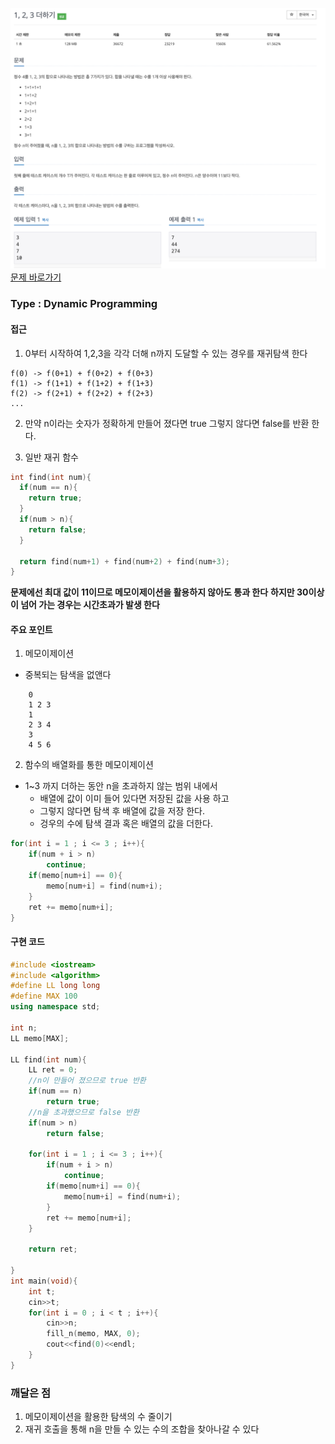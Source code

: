 ![Problem](https://github.com/seongjinkime/problem-solving/raw/master/images/9095.png)
[문제 바로가기](https://www.acmicpc.net/problem/9095)
### Type : Dynamic Programming

#### 접근
1.  0부터 시작하여 1,2,3을 각각 더해 n까지 도달할 수 있는 경우를 재귀탐색 한다
```
f(0) -> f(0+1) + f(0+2) + f(0+3)
f(1) -> f(1+1) + f(1+2) + f(1+3)
f(2) -> f(2+1) + f(2+2) + f(2+3)
...
```

2. 만약 n이라는 숫자가 정확하게 만들어 졌다면 true
   그렇지 않다면 false를 반환 한다.

3. 일반 재귀 함수
```cpp
int find(int num){
  if(num == n){
    return true;
  }
  if(num > n){
    return false;
  }

  return find(num+1) + find(num+2) + find(num+3);
}
```

**문제에선 최대 값이 11이므로 메모이제이션을 활용하지 않아도 통과 한다**
**하지만 30이상이 넘어 가는 경우는 시간초과가 발생 한다**



#### 주요 포인트  
1. 메모이제이션
- 중복되는 탐색을 없앤다
```
    0
    1 2 3
    1
    2 3 4
    3
    4 5 6
```
2. 함수의 배열화를 통한 메모이제이션
* 1~3 까지 더하는 동안 n을 초과하지 않는 범위 내에서
  * 배열에 값이 이미 들어 있다면 저장된 값을 사용 하고
  * 그렇지 않다면 탐색 후 배열에 값을 저장 한다.
  * 겅우의 수에 탐색 결과 혹은 배열의 값을 더한다.

```cpp
for(int i = 1 ; i <= 3 ; i++){
    if(num + i > n)
        continue;
    if(memo[num+i] == 0){
        memo[num+i] = find(num+i);
    }
    ret += memo[num+i];
}
```


#### 구현 코드

```cpp
#include <iostream>
#include <algorithm>
#define LL long long
#define MAX 100
using namespace std;

int n;
LL memo[MAX];

LL find(int num){
    LL ret = 0;
    //n이 만들어 졌으므로 true 반환
    if(num == n)
        return true;
    //n을 초과했으므로 false 반환
    if(num > n)
        return false;

    for(int i = 1 ; i <= 3 ; i++){
        if(num + i > n)
            continue;
        if(memo[num+i] == 0){
            memo[num+i] = find(num+i);
        }
        ret += memo[num+i];
    }

    return ret;

}
int main(void){
    int t;
    cin>>t;
    for(int i = 0 ; i < t ; i++){
        cin>>n;
        fill_n(memo, MAX, 0);
        cout<<find(0)<<endl;
    }
}


```

### 깨달은 점
1. 메모이제이션을 활용한 탐색의 수 줄이기
2. 재귀 호출을 통해 n을 만들 수 있는 수의 조합을 찾아나갈 수 있다
